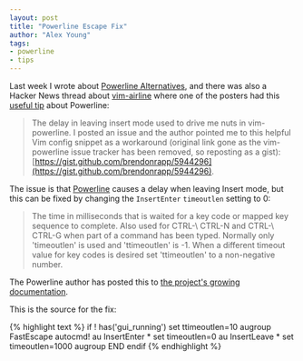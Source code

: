 ```yaml
---
layout: post
title: "Powerline Escape Fix"
author: "Alex Young"
tags: 
- powerline
- tips
---
```


Last week I wrote about [Powerline Alternatives](http://usevim.com/2013/07/19/airline/), and there was also a Hacker News thread about [vim-airline](https://news.ycombinator.com/item?id=6002518) where one of the posters had this [useful tip](https://news.ycombinator.com/item?id=6002518) about Powerline:

> The delay in leaving insert mode used to drive me nuts in vim-powerline. I posted an issue and the author pointed me to this helpful Vim config snippet as a workaround (original link gone as the vim-powerline issue tracker has been removed, so reposting as a gist): [https://gist.github.com/brendonrapp/5944296](https://gist.github.com/brendonrapp/5944296).

The issue is that [Powerline](https://github.com/Lokaltog/powerline) causes a delay when leaving Insert mode, but this can be fixed by changing the `InsertEnter` `timeoutlen` setting to 0:

> The time in milliseconds that is waited for a key code or mapped key sequence to complete.  Also used for CTRL-\ CTRL-N and CTRL-\ CTRL-G when part of a command has been typed.  Normally only 'timeoutlen' is used and 'ttimeoutlen' is -1.  When a different timeout value for key codes is desired set 'ttimeoutlen' to a non-negative number.

The Powerline author has posted this to [the project's growing documentation](https://powerline.readthedocs.org/en/latest/tipstricks.html).

This is the source for the fix:

{% highlight text %}
if ! has('gui_running')
  set ttimeoutlen=10
  augroup FastEscape
    autocmd!
    au InsertEnter * set timeoutlen=0
    au InsertLeave * set timeoutlen=1000
  augroup END
endif
{% endhighlight %}
